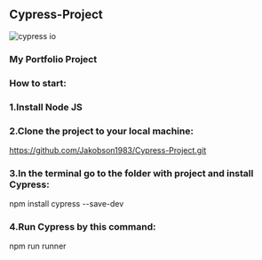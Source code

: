 <h2>Cypress-Project</h2>


![cypress io](https://github.com/Jakobson1983/Cypress-Project/assets/131588196/c4c8ccf7-7d63-497a-a5f8-e1b199769ba8)


<h3>My Portfolio Project</h3>

<h3>How to start:</h3>

<h3>1.Install Node JS</h3>

<h3>2.Clone the project to your local machine:</h3>

https://github.com/Jakobson1983/Cypress-Project.git

<h3>3.In the terminal go to the folder with project and install Cypress:</h3>

npm install cypress --save-dev

<h3>4.Run Cypress by this command:</h3>

npm run runner

